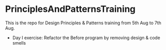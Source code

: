 # PrinciplesAndPatternsTraining

This is the repo for Design Principles & Patterns training from 5th Aug to 7th Aug. 

* Day I exercise: 
  Refactor the Before program by removing design & code smells 
  
